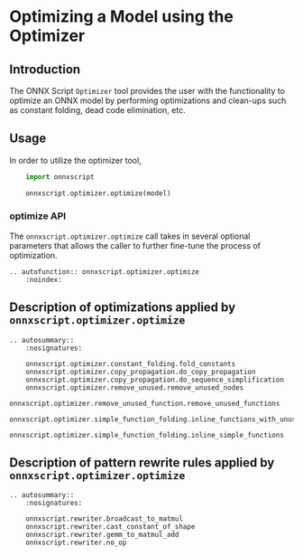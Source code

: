 # Optimizing a Model using the Optimizer

## Introduction

The ONNX Script `Optimizer` tool provides the user with the functionality to optimize an ONNX model by performing optimizations and clean-ups such as constant folding, dead code elimination, etc.

## Usage

In order to utilize the optimizer tool,

```python
    import onnxscript

    onnxscript.optimizer.optimize(model)
```

### optimize API
The `onnxscript.optimizer.optimize` call takes in several optional parameters that allows the caller to further fine-tune the process of optimization.

```{eval-rst}
.. autofunction:: onnxscript.optimizer.optimize
    :noindex:
```

## Description of optimizations applied by `onnxscript.optimizer.optimize`

```{eval-rst}
.. autosummary::
    :nosignatures:

    onnxscript.optimizer.constant_folding.fold_constants
    onnxscript.optimizer.copy_propagation.do_copy_propagation
    onnxscript.optimizer.copy_propagation.do_sequence_simplification
    onnxscript.optimizer.remove_unused.remove_unused_nodes
    onnxscript.optimizer.remove_unused_function.remove_unused_functions
    onnxscript.optimizer.simple_function_folding.inline_functions_with_unused_outputs
    onnxscript.optimizer.simple_function_folding.inline_simple_functions

```

## Description of pattern rewrite rules applied by `onnxscript.optimizer.optimize`

```{eval-rst}
.. autosummary::
    :nosignatures:

    onnxscript.rewriter.broadcast_to_matmul
    onnxscript.rewriter.cast_constant_of_shape
    onnxscript.rewriter.gemm_to_matmul_add
    onnxscript.rewriter.no_op

```
